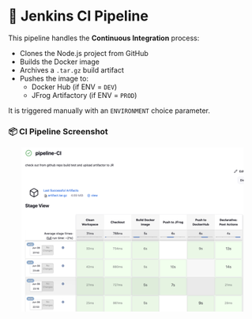 # 🚀 Jenkins CI Pipeline

This pipeline handles the **Continuous Integration** process:

- Clones the Node.js project from GitHub
- Builds the Docker image
- Archives a `.tar.gz` build artifact
- Pushes the image to:
  - Docker Hub (if ENV = `DEV`)
  - JFrog Artifactory (if ENV = `PROD`)

It is triggered manually with an `ENVIRONMENT` choice parameter.

### 📦 CI Pipeline Screenshot

<p align="center">
  <img src="ci image.png" width="450" alt="CI Pipeline Screenshot"/>
</p>